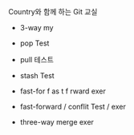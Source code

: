 Country와 함께 하는 Git 교실


- 3-way my
- pop Test
- pull 테스트
- stash Test


- fast-for f as t f rward exer
- fast-forward / conflit Test /  exer
- three-way merge exer
